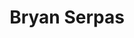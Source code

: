 ---
alias: Bryan Serpas
title: Bryan Serpas
description:
layout: base
tags:
  - BryanSerpas
  - person
---